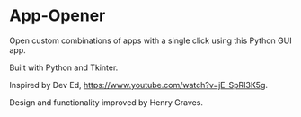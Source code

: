# App-Opener
Open custom combinations of apps with a single click using this Python GUI app.


Built with Python and Tkinter.

Inspired by Dev Ed, https://www.youtube.com/watch?v=jE-SpRI3K5g.

Design and functionality improved by Henry Graves.
